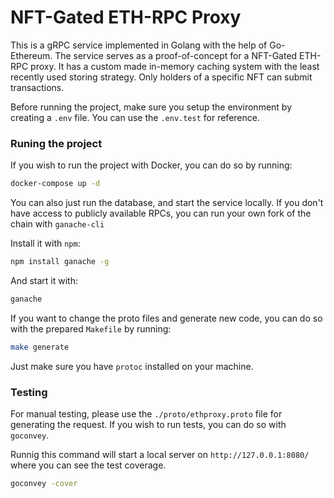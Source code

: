 # NFT-Gated ETH-RPC Proxy

This is a gRPC service implemented in Golang with the help of Go-Ethereum.
The service serves as a proof-of-concept for a NFT-Gated ETH-RPC proxy.
It has a custom made in-memory caching system with the least recently used storing
strategy. Only holders of a specific NFT can submit transactions.

Before running the project, make sure you setup the environment by creating a
`.env` file. You can use the `.env.test` for reference.

### Runing the project

If you wish to run the project with Docker, you can do so by running: 
```bash
docker-compose up -d
```

You can also just run the database, and start the service locally.
If you don't have access to publicly available RPCs, you can run
your own fork of the chain with `ganache-cli`

Install it with `npm`:
```bash
npm install ganache -g
```
And start it with:
```bash
ganache
```

If you want to change the proto files and generate new code, you can do so with the 
prepared `Makefile` by running:
```bash
make generate
```

Just make sure you have `protoc` installed on your machine.

### Testing

For manual testing, please use the `./proto/ethproxy.proto` file for generating the request.
If you wish to run tests, you can do so with `goconvey`.

Runnig this command will start a local server on `http://127.0.0.1:8080/` where you can see
the test coverage.

```bash
goconvey -cover
```